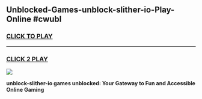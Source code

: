 
## Unblocked-Games-unblock-slither-io-Play-Online #cwubl
<h3>
<a href="https://news.freeplayer.one?title=unblock-slither-io&ref=3">CLICK TO PLAY</a></h3>
<hr>

<h3>
<a href="https://news.freeplayer.one?title=unblock-slither-io&ref=3">CLICK 2 PLAY</a>
  
</h3>

<a href="https://news.freeplayer.one?title=unblock-slither-io&ref=3"><img src="https://clearcache.store/games.png"></a>


**unblock-slither-io games unblocked: Your Gateway to Fun and Accessible Online Gaming**
